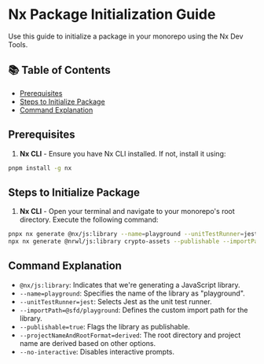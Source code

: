 # Nx Package Initialization Guide

Use this guide to initialize a package in your monorepo using the Nx Dev Tools.

## 📚 Table of Contents

- [Prerequisites](#prerequisites)
- [Steps to Initialize Package](#steps-to-initialize-package)
- [Command Explanation](#command-explanation)

## Prerequisites

1. **Nx CLI** - Ensure you have Nx CLI installed. If not, install it using:
```bash
pnpm install -g nx
```

## Steps to Initialize Package

1. **Nx CLI** - Open your terminal and navigate to your monorepo's root directory. Execute the following command:
```bash
pnpx nx generate @nx/js:library --name=playground --unitTestRunner=jest --importPath=@sfd/playground --publishable=true --projectNameAndRootFormat=derived --no-interactive
npx nx generate @nrwl/js:library crypto-assets --publishable --importPath=@sfd/crypto-assets --unitTestRunner=jest --projectNameAndRootFormat=derived
```

## Command Explanation

- `@nx/js:library`: Indicates that we're generating a JavaScript library.
- `--name=playground`: Specifies the name of the library as "playground".
- `--unitTestRunner=jest`: Selects Jest as the unit test runner.
- `--importPath=@sfd/playground`: Defines the custom import path for the library.
- `--publishable=true`: Flags the library as publishable.
- `--projectNameAndRootFormat=derived`: The root directory and project name are derived based on other options.
- `--no-interactive`: Disables interactive prompts.
